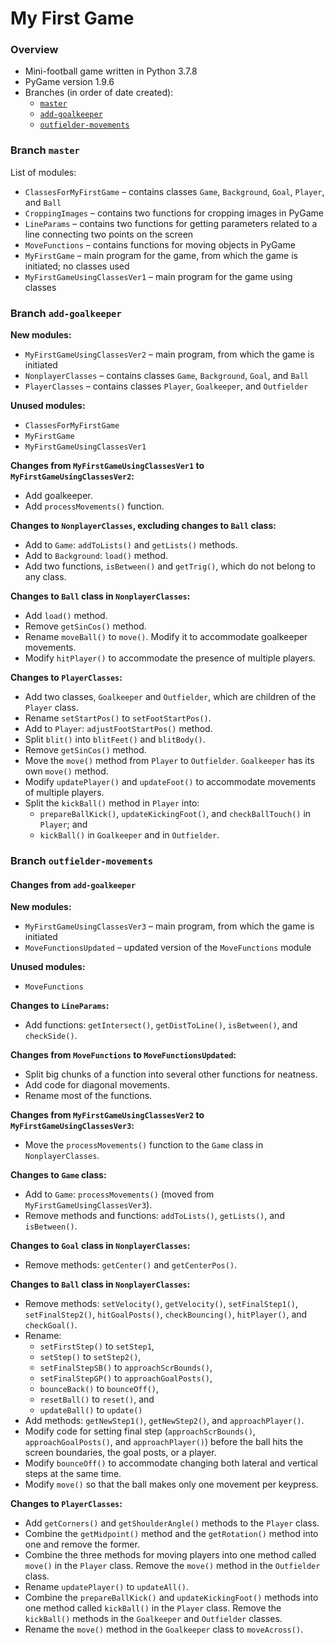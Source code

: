 # My First Game

### Overview

- Mini-football game written in Python 3.7.8
- PyGame version 1.9.6
- Branches (in order of date created):
  - [`master`](https://github.com/tara-nguyen/pygame-football#branch-master)
  - [`add-goalkeeper`](https://github.com/tara-nguyen/pygame-football#branch-add-goalkeeper)
  - [`outfielder-movements`](https://github.com/tara-nguyen/pygame-football#branch-outfielder-movements)

### Branch `master`

List of modules:
- `ClassesForMyFirstGame` – contains classes `Game`, `Background`, `Goal`, `Player`, and `Ball`
- `CroppingImages` – contains two functions for cropping images in PyGame
- `LineParams` – contains two functions for getting parameters related to a line connecting two points on the screen
- `MoveFunctions` – contains functions for moving objects in PyGame
- `MyFirstGame` – main program for the game, from which the game is initiated; no classes used
- `MyFirstGameUsingClassesVer1` – main program for the game using classes

### Branch `add-goalkeeper`

**New modules:**
- `MyFirstGameUsingClassesVer2` – main program, from which the game is initiated
- `NonplayerClasses` – contains classes `Game`, `Background`, `Goal`, and `Ball`
- `PlayerClasses` – contains classes `Player`, `Goalkeeper`, and `Outfielder`

**Unused modules:**
- `ClassesForMyFirstGame`
- `MyFirstGame`
- `MyFirstGameUsingClassesVer1`

**Changes from `MyFirstGameUsingClassesVer1` to `MyFirstGameUsingClassesVer2`:**
- Add goalkeeper.
- Add `processMovements()` function.

**Changes to `NonplayerClasses`, excluding changes to `Ball` class:**
- Add to `Game`: `addToLists()` and `getLists()` methods.
- Add to `Background`: `load()` method.
- Add two functions, `isBetween()` and `getTrig()`, which do not belong to any class.

**Changes to `Ball` class in `NonplayerClasses`:**
- Add `load()` method.
- Remove `getSinCos()` method.
- Rename `moveBall()` to `move()`. Modify it to accommodate goalkeeper movements.
- Modify `hitPlayer()` to accommodate the presence of multiple players.

**Changes to `PlayerClasses`:**
- Add two classes, `Goalkeeper` and `Outfielder`, which are children of the `Player` class.
- Rename `setStartPos()` to `setFootStartPos()`.
- Add to `Player`: `adjustFootStartPos()` method.
- Split `blit()` into `blitFeet()` and `blitBody()`.
- Remove `getSinCos()` method.
- Move the `move()` method from `Player` to `Outfielder`. `Goalkeeper` has its own `move()` method.
- Modify `updatePlayer()` and `updateFoot()` to accommodate movements of multiple players.
- Split the `kickBall()` method in `Player` into:
  - `prepareBallKick()`, `updateKickingFoot()`, and `checkBallTouch()` in `Player`; and
  - `kickBall()` in `Goalkeeper` and in `Outfielder`.

### Branch `outfielder-movements`

#### Changes from `add-goalkeeper`

**New modules:**
- `MyFirstGameUsingClassesVer3` – main program, from which the game is initiated
- `MoveFunctionsUpdated` – updated version of the `MoveFunctions` module

**Unused modules:**
- `MoveFunctions`

**Changes to `LineParams`:**
- Add functions: `getIntersect()`, `getDistToLine()`, `isBetween()`, and `checkSide()`.

**Changes from `MoveFunctions` to `MoveFunctionsUpdated`:**
- Split big chunks of a function into several other functions for neatness.
- Add code for diagonal movements.
- Rename most of the functions.

**Changes from `MyFirstGameUsingClassesVer2` to `MyFirstGameUsingClassesVer3`:**
- Move the `processMovements()` function to the `Game` class in `NonplayerClasses`.

**Changes to `Game` class:**
- Add to `Game`: `processMovements()` (moved from `MyFirstGameUsingClassesVer3`).
- Remove methods and functions: `addToLists()`, `getLists()`, and `isBetween()`.

**Changes to `Goal` class in `NonplayerClasses`:**
- Remove methods: `getCenter()` and `getCenterPos()`.

**Changes to `Ball` class in `NonplayerClasses`:**
- Remove methods: `setVelocity()`, `getVelocity()`, `setFinalStep1()`, `setFinalStep2()`, `hitGoalPosts()`, `checkBouncing()`, `hitPlayer()`, and `checkGoal()`.
- Rename:
  - `setFirstStep()` to `setStep1`,
  - `setStep()` to `setStep2()`,
  - `setFinalStepSB()` to `approachScrBounds()`,
  - `setFinalStepGP()` to `approachGoalPosts()`,
  - `bounceBack()` to `bounceOff()`,
  - `resetBall()` to `reset()`, and
  - `updateBall()` to `update()`
- Add methods: `getNewStep1()`, `getNewStep2()`, and `approachPlayer()`.
- Modify code for setting final step (`approachScrBounds()`, `approachGoalPosts()`, and `approachPlayer()`) before the ball hits the screen boundaries, the goal posts, or a player.
- Modify `bounceOff()` to accommodate changing both lateral and vertical steps at the same time.
- Modify `move()` so that the ball makes only one movement per keypress.

**Changes to `PlayerClasses`:**
- Add `getCorners()` and `getShoulderAngle()` methods to the `Player` class.
- Combine the `getMidpoint()` method and the `getRotation()` method into one and remove the former.
- Combine the three methods for moving players into one method called `move()` in the `Player` class. Remove the `move()` method in the `Outfielder` class.
- Rename `updatePlayer()` to `updateAll()`.
- Combine the `prepareBallKick()` and `updateKickingFoot()` methods into one method called `kickBall()` in the `Player` class. Remove the `kickBall()` methods in the `Goalkeeper` and `Outfielder` classes.
- Rename the `move()` method in the `Goalkeeper` class to `moveAcross()`.
